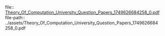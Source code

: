file:: [Theory_Of_Computation_University_Question_Papers_1749626684258_0.pdf](../assets/Theory_Of_Computation_University_Question_Papers_1749626684258_0.pdf)
file-path:: ../assets/Theory_Of_Computation_University_Question_Papers_1749626684258_0.pdf
